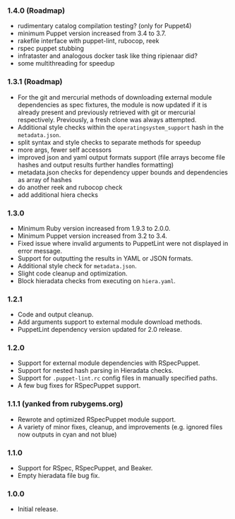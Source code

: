 ### 1.4.0 (Roadmap)
- rudimentary catalog compilation testing? (only for Puppet4)
- minimum Puppet version increased from 3.4 to 3.7.
- rakefile interface with puppet-lint, rubocop, reek
- rspec puppet stubbing
- infrataster and analogous docker task like thing ripienaar did?
- some multithreading for speedup

### 1.3.1 (Roadmap)
- For the git and mercurial methods of downloading external module dependencies as spec fixtures, the module is now updated if it is already present and previously retrieved with git or mercurial respectively. Previously, a fresh clone was always attempted.
- Additional style checks within the `operatingsystem_support` hash in the `metadata.json`.
- split syntax and style checks to separate methods for speedup
- more args, fewer self accessors
- improved json and yaml output formats support (file arrays become file hashes and output results further handles formatting)
- metadata.json checks for dependency upper bounds and dependencies as array of hashes
- do another reek and rubocop check
- add additional hiera checks

### 1.3.0
- Minimum Ruby version increased from 1.9.3 to 2.0.0.
- Minimum Puppet version increased from 3.2 to 3.4.
- Fixed issue where invalid arguments to PuppetLint were not displayed in error message.
- Support for outputting the results in YAML or JSON formats.
- Additional style check for `metadata.json`.
- Slight code cleanup and optimization.
- Block hieradata checks from executing on `hiera.yaml`.

### 1.2.1
- Code and output cleanup.
- Add arguments support to external module download methods.
- PuppetLint dependency version updated for 2.0 release.

### 1.2.0
- Support for external module dependencies with RSpecPuppet.
- Support for nested hash parsing in Hieradata checks.
- Support for `.puppet-lint.rc` config files in manually specified paths.
- A few bug fixes for RSpecPuppet support.

### 1.1.1 (yanked from rubygems.org)
- Rewrote and optimized RSpecPuppet module support.
- A variety of minor fixes, cleanup, and improvements (e.g. ignored files now outputs in cyan and not blue)

### 1.1.0
- Support for RSpec, RSpecPuppet, and Beaker.
- Empty hieradata file bug fix.

### 1.0.0
- Initial release.

